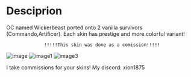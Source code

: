 # Desciprion
OC named Wickerbeast ported onto 2 vanilla survivors (Commando,Artificer).
Each skin has prestige and more colorful variant!
                  
                  
                  !!!!!This skin was done as a comission!!!!!


![image](https://github.com/devXION/RiskOfRain2Mods/assets/83879915/0ed60fad-e0b8-4e2c-98f7-7122872c9a92)
![image1](https://github.com/devXION/RiskOfRain2Mods/assets/83879915/ba356c9a-7e9d-40d6-a3e7-e2d35379690e)
![image3](https://github.com/devXION/RiskOfRain2Mods/assets/83879915/b9ef68a0-ae9b-4683-bcda-a9887574ae87)






I take commissions for your skins!
My discord: xion1875<br />



